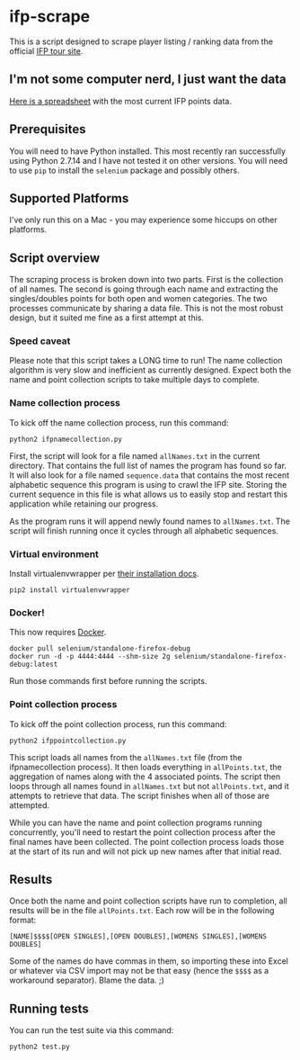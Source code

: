 # ifp-scrape

This is a script designed to scrape player listing / ranking data from the official [IFP tour site](http://www.ifptour.com).

## I'm not some computer nerd, I just want the data

[Here is a spreadsheet](finalData/ifp_points_2017-11-28.xlsx) with the most current IFP points data.

## Prerequisites

You will need to have Python installed.  This most recently ran successfully using Python 2.7.14 and I have not tested it on other versions.  You will need to use `pip` to install the `selenium` package and possibly others.  

## Supported Platforms

I've only run this on a Mac - you may experience some hiccups on other platforms.  

## Script overview

The scraping process is broken down into two parts.  First is the collection of all names.  The second is going through each name and extracting the singles/doubles points for both open and women categories.  The two processes communicate by sharing a data file.  This is not the most robust design, but it suited me fine as a first attempt at this.   

### Speed caveat

Please note that this script takes a LONG time to run!  The name collection algorithm is very slow and inefficient as currently designed.  Expect both the name and point collection scripts to take multiple days to complete.  

### Name collection process

To kick off the name collection process, run this command:

```
python2 ifpnamecollection.py
```

First, the script will look for a file named `allNames.txt` in the current directory.  That contains the full list of names the program has found so far.  It will also look for a file named `sequence.data` that contains the most recent alphabetic sequence this program is using to crawl the IFP site.  Storing the current sequence in this file is what allows us to easily stop and restart this application while retaining our progress.  

As the program runs it will append newly found names to `allNames.txt`.  The script will finish running once it cycles through all alphabetic sequences.  

### Virtual environment

Install virtualenvwrapper per [their installation docs](http://virtualenvwrapper.readthedocs.io/en/latest/install.html).
```
pip2 install virtualenvwrapper

```

### Docker!

This now requires [Docker](https://docs.docker.com/engine/installation/).

```
docker pull selenium/standalone-firefox-debug
docker run -d -p 4444:4444 --shm-size 2g selenium/standalone-firefox-debug:latest
```

Run those commands first before running the scripts.

### Point collection process

To kick off the point collection process, run this command:

```
python2 ifppointcollection.py
```

This script loads all names from the `allNames.txt` file (from the ifpnamecollection process).  It then loads everything in `allPoints.txt`, the aggregation of names along with the 4 associated points.  The script then loops through all names found in `allNames.txt` but not `allPoints.txt`, and it attempts to retrieve that data.  The script finishes when all of those are attempted.  

While you can have the name and point collection programs running concurrently, you'll need to restart the point collection process after the final names have been collected.  The point collection process loads those at the start of its run and will not pick up new names after that initial read.  

## Results

Once both the name and point collection scripts have run to completion, all results will be in the file `allPoints.txt`.  Each row will be in the following format:

```
[NAME]$$$$[OPEN SINGLES],[OPEN DOUBLES],[WOMENS SINGLES],[WOMENS DOUBLES]
```

Some of the names do have commas in them, so importing these into Excel or whatever via CSV import may not be that easy (hence the `$$$$` as a workaround separator).  Blame the data. ;)

## Running tests

You can run the test suite via this command:

```
python2 test.py
```
